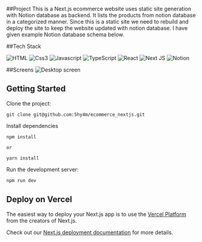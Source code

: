##Project
This is a Next.js ecommerce website uses static site generation with Notion database as backend. It lists the products from notion database in a categorized manner. Since this is a static site we need to rebuild and deploy the site to keep the website updated with notion database. I have given example Notion database schema below.

##Tech Stack <br />

![HTML](https://img.shields.io/badge/HTML-239120?style=for-the-badge&logo=html5&logoColor=white)
![Css3](https://img.shields.io/badge/CSS3-1572B6?style=for-the-badge&logo=css3&logoColor=white)
![Javascript](https://img.shields.io/badge/JavaScript-F7DF1E?style=for-the-badge&logo=javascript&logoColor=black)
![TypeScript](https://img.shields.io/badge/typescript-%23007ACC.svg?style=for-the-badge&logo=typescript&logoColor=white)
![React](https://img.shields.io/badge/react-%2320232a.svg?style=for-the-badge&logo=react&logoColor=%2361DAFB)
![Next JS](https://img.shields.io/badge/Next-black?style=for-the-badge&logo=next.js&logoColor=white)
![Notion](https://img.shields.io/badge/Notion-%23000000.svg?style=for-the-badge&logo=notion&logoColor=white)

##Screens
![Desktop screen]()


## Getting Started
Clone the project:
```
git clone git@github.com:5hy4m/ecommerce_nextjs.git
```
Install dependencies
```
npm install

or

yarn install
```

Run the development server:

```bash
npm run dev
```


## Deploy on Vercel

The easiest way to deploy your Next.js app is to use the [Vercel Platform](https://vercel.com/new?utm_medium=default-template&filter=next.js&utm_source=create-next-app&utm_campaign=create-next-app-readme) from the creators of Next.js.

Check out our [Next.js deployment documentation](https://nextjs.org/docs/deployment) for more details.
